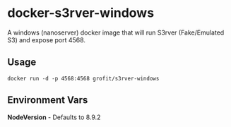 # docker-s3rver-windows

A windows (nanoserver) docker image that will run S3rver (Fake/Emulated S3) and expose port 4568.

## Usage

```
docker run -d -p 4568:4568 grofit/s3rver-windows
```
    
## Environment Vars

**NodeVersion** - Defaults to 8.9.2